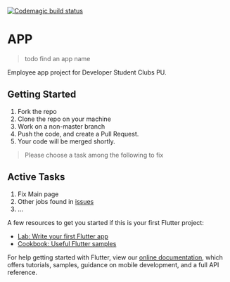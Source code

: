 [![Codemagic build status](https://api.codemagic.io/apps/5e91138c0fc3d42927aa1593/5e91138c0fc3d42927aa1592/status_badge.svg)](https://codemagic.io/apps/5e91138c0fc3d42927aa1593/5e91138c0fc3d42927aa1592/latest_build)

# APP
> todo find an app name 

Employee app project for Developer Student Clubs PU.

## Getting Started
1. Fork the repo
2. Clone the repo on your machine
3. Work on a non-master branch
4. Push the code, and create a Pull Request.
5. Your code will be merged shortly. 


> Please choose a task among the following to fix
## Active Tasks
1. Fix Main page
2. Other jobs found in [issues](https://github.com/DSC-Flutter-PU/Project-App/issues/11)
3. ...

A few resources to get you started if this is your first Flutter project:

- [Lab: Write your first Flutter app](https://flutter.dev/docs/get-started/codelab)
- [Cookbook: Useful Flutter samples](https://flutter.dev/docs/cookbook)

For help getting started with Flutter, view our
[online documentation](https://flutter.dev/docs), which offers tutorials,
samples, guidance on mobile development, and a full API reference.

